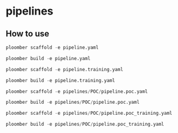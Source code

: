 pipelines
================

<!-- WARNING: THIS FILE WAS AUTOGENERATED! DO NOT EDIT! -->

## How to use

``` python
ploomber scaffold -e pipeline.yaml
```

``` python
ploomber build -e pipeline.yaml
```

``` python
ploomber scaffold -e pipeline.training.yaml
```

``` python
ploomber build -e pipeline.training.yaml
```

``` python
ploomber scaffold -e pipelines/POC/pipeline.poc.yaml
```

``` python
ploomber build -e pipelines/POC/pipeline.poc.yaml
```

``` python
ploomber scaffold -e pipelines/POC/pipeline.poc_training.yaml
```

``` python
ploomber build -e pipelines/POC/pipeline.poc_training.yaml
```
